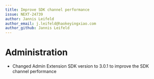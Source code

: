 ```yaml
---
title: Improve SDK channel performance
issue: NEXT-24739
author: Jannis Leifeld
author_email: j.leifeld@haokeyingxiao.com
author_github: Jannis Leifeld
---
```

# Administration
* Changed Admin Extension SDK version to 3.0.1 to improve the SDK channel performance
